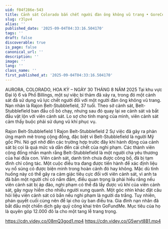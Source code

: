 ```yaml
---
uid: f04f286e-543
title: Cảnh sát Colorado bắn chết người đàn ông không vũ trang • GoreCenter
slug: r3lpv4
alias: ''
published_date: '2025-09-04T04:33:16.504170'
tags: ''
draft: false
discoverable: true
is_page: false
canonical_url: ''
description: ''
image: ''
lang: ''
class_name: ''
first_published_at: '2025-09-04T04:33:16.504170'
---
```



AURORA, COLORADO, HOA KỲ – NGÀY 30 THÁNG 8 NĂM 2025 Tại khu vực Đại lộ 6 và Phố Billings, một sự việc bi thảm đã xảy ra, trong đó một cảnh sát đã sử dụng vũ lực chết người đối với một người đàn ông không vũ trang. Nạn nhân là Rajon Belt-Stubblefield, 37 tuổi. Theo sở cảnh sát, Belt-Stubblefield ban đầu cố bỏ chạy, nhưng sau đó quay lại xe cảnh sát và bắt đầu vật lộn với viên cảnh sát. Lo sợ cho tính mạng của mình, viên cảnh sát cảm thấy buộc phải sử dụng vũ khí phục vụ.

Rajon Belt-Stubblefield 1 Rajon Belt-Stubblefield 2 Sự việc đã gây ra phản ứng mạnh mẽ trong cộng đồng, đặc biệt vì Belt-Stubblefield là người Mỹ gốc Phi. Nó gợi nhớ đến các trường hợp trước đây khi hành động của cảnh sát bị coi là quá mức và dẫn đến cái chết của nghi phạm. Các thành viên cộng đồng nhấn mạnh rằng Belt-Stubblefield là một người cha yêu thương của hai đứa con. Viên cảnh sát, danh tính chưa được công bố, đã bị tạm đình chỉ công tác. Một cuộc điều tra đang được tiến hành để xác định liệu vụ nổ súng có được biện minh trong hoàn cảnh đó hay không. Mặc dù tình huống này có thể gây ra cảm giác tiêu cực đối với viên cảnh sát, vì anh ta đã bắn một người chỉ có nắm đấm, điều quan trọng là phải hiểu rằng nếu viên cảnh sát bị áp đảo, nghi phạm có thể đã lấy được vũ khí của viên cảnh sát, gây nguy hiểm cho nhiều người xung quanh. Một góc nhìn khác đặt câu hỏi liệu viên cảnh sát có bắn nếu nghi phạm là người da trắng. Tuy nhiên, phán quyết cuối cùng nên để lại cho ủy ban điều tra. Gia đình nạn nhân đã bắt đầu một chiến dịch gây quỹ công khai trên GoFundMe. Mục tiêu của họ là quyên góp 12.000 đô la cho một tang lễ trang trọng.

https://cdn.videy.co/08mQ3god1.mp4
https://cdn.videy.co/G5wryt8B1.mp4
